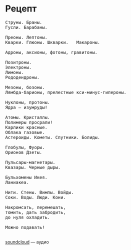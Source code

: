 # Рецепт

<pre>
Струны. Браны.
Гусли. Барабаны.

Преоны. Лептоны.
Кварки. Глюоны. Шкварки.   Макароны.

Адроны, аксионы, фотоны, гравитоны.

Позитроны. 
Электроны. 
Лимоны.
Рододендроны.

Мезоны, бозоны.
Лямбда-барионы, прелестные кси-минус-гипероны.

Нуклоны, протоны. 
Ядра — изумруды!

Атомы. Кристаллы.
Полимеры просрали!
Карлики красные.
Облака газовые.
Астероиды. Кометы. Спутники. Болиды.

Глобулы, Фуоры.
Орионов Дзеты.

Пульсары-магнетары.
Квазары. Черные дыры.

Бульхомены Икея.
Ланиакеа.

Нити. Стены. Вимпы. Войды.
Соки. Воды. Люди. Кони. 

Накромсать, перемешать, 
томить, дать забродить,
до нуля охладить.

Можно подавать!

</pre>

 [soundcloud](https://soundcloud.com/zaborskiy/recipe) — аудио
